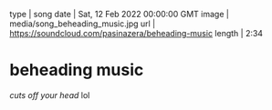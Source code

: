 type | song
date | Sat, 12 Feb 2022 00:00:00 GMT
image | media/song_beheading_music.jpg
url | https://soundcloud.com/pasinazera/beheading-music
length | 2:34

# beheading music

*cuts off your head* lol
